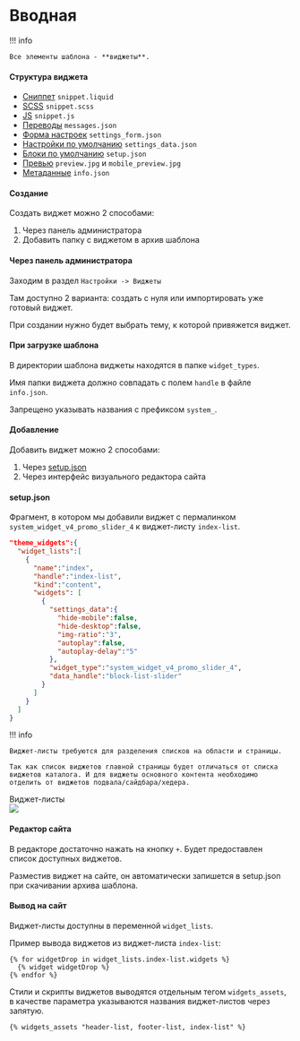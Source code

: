 # Вводная

!!! info

    Все элементы шаблона - **виджеты**.


#### Структура виджета

- <a href="/4%20поколение/Виджеты/snippet.liquid/">Сниппет</a>  `snippet.liquid`
- <a href="/4%20поколение/Виджеты/snippet.scss/">SCSS</a>  `snippet.scss`
- <a href="/4%20поколение/Виджеты/snippet.js/">JS</a>  `snippet.js`
- <a href="/4%20поколение/Виджеты/messages/">Переводы</a> `messages.json`
- <a href="/4%20поколение/Виджеты/settings_form/">Форма настроек</a>  `settings_form.json`
- <a href="/4%20поколение/Виджеты/settings_data/">Настройки по умолчанию</a>  `settings_data.json`
- <a href="/4%20поколение/Виджеты/setup/">Блоки по умолчанию</a>  `setup.json`
- <a href="/4%20поколение/Виджеты/preview/">Превью</a>  `preview.jpg` и `mobile_preview.jpg`
- <a href="/4%20поколение/Виджеты/info/">Метаданные</a>  `info.json`

#### Создание

Создать виджет можно 2 способами:

1. Через панель администратора
2. Добавить папку с виджетом в архив шаблона

#### Через панель администратора

Заходим в раздел `Настройки -> Виджеты`

Там доступно 2 варианта: создать с нуля или импортировать уже готовый виджет.

При создании нужно будет выбрать тему, к которой привяжется виджет.

#### При загрузке шаблона

В директории шаблона виджеты находятся в папке `widget_types`.

Имя папки виджета должно совпадать с полем `handle` в файле `info.json`.

Запрещено указывать названия с префиксом `system_`.

#### Добавление

Добавить виджет можно 2 способами:

1. Через <a href="/4%20поколение/Шаблон/setup.json/">setup.json</a>
2. Через интерфейс визуального редактора сайта

#### setup.json

Фрагмент, в котором мы добавили виджет с пермалинком `system_widget_v4_promo_slider_4` к виджет-листу `index-list`.

```json
"theme_widgets":{
  "widget_lists":[
    {
      "name":"index",
      "handle":"index-list",
      "kind":"content",
      "widgets": [
        {
          "settings_data":{
            "hide-mobile":false,
            "hide-desktop":false,
            "img-ratio":"3",
            "autoplay":false,
            "autoplay-delay":"5"
          },
          "widget_type":"system_widget_v4_promo_slider_4",
          "data_handle":"block-list-slider"
        }
      ]
    }
  ]
}
```
<a name="ListWidgetInfo"></a> 
!!! info

    Виджет-листы требуются для разделения списков на области и страницы.

    Так как список виджетов главной страницы будет отличаться от списка виджетов каталога. И для виджеты основного контента необходимо отделить от виджетов подвала/сайдбара/хедера.
Виджет-листы   
![](/img/info2.svg)

#### Редактор сайта

В редакторе достаточно нажать на кнопку `+`. Будет предоставлен список доступных виджетов.

Разместив виджет на сайте, он автоматически запишется в setup.json при скачивании архива шаблона.

#### Вывод на сайт

Виджет-листы доступны в переменной `widget_lists`.

Пример вывода виджетов из виджет-листа `index-list`:

```liquid
{% for widgetDrop in widget_lists.index-list.widgets %}
  {% widget widgetDrop %}
{% endfor %}
```

Стили и скрипты виджетов выводятся отдельным тегом `widgets_assets`, в качестве параметра указываются названия виджет-листов через запятую.

```liquid
{% widgets_assets "header-list, footer-list, index-list" %}
```
